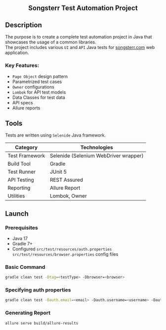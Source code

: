 <h2 align="center">Songsterr Test Automation Project</h2>

## <h>Description</h>

The purpose is to create a complete test automation project in Java that showcases the usage of a common libraries.\
The project includes various `UI` and `API` Java tests for [songsterr.com](https://www.songsterr.com) web application.

### Key Features:

- `Page Object` design pattern
- Parametrized test cases
- `Owner` configurations
- `Lombok` for API test models
- Data Classes for test data
- API specs
- Allure reports

## <h>Tools</h>

Tests are written using `Selenide` Java framework.

| Category       | Technologies                          |
|----------------|---------------------------------------|
| Test Framework | Selenide (Selenium WebDriver wrapper) |
| Build Tool     | Gradle                                |
| Test Runner    | JUnit 5                               |
| API Testing    | REST Assured                          |
| Reporting      | Allure Report                         |
| Utilities      | Lombok, Owner                         |

## <h>Launch</h>

### Prerequisites

- Java 17
- Gradle 7+
- Configured `src/test/resources/auth.properties` `src/test/resources/browser.properties` config files

### Basic Command

```bash
gradle clean test -Dtag=<testType> -Dbrowser=<browser>
```

### Specifying auth properties

```bash
gradle clean test -Dauth.email=<email> -Dauth.username=<username> -Dauth.password=<password>
```

### Generating Report

```bash
allure serve build/allure-results
```






